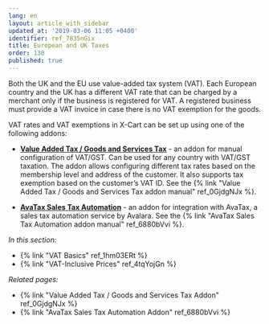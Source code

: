 ```yaml
---
lang: en
layout: article_with_sidebar
updated_at: '2019-03-06 11:05 +0400'
identifier: ref_7835nGix
title: European and UK Taxes
order: 130
published: true
---
```

Both the UK and the EU use value-added tax system (VAT). Each European country and the UK has a different VAT rate that can be charged by a merchant only if the business is registered for VAT. A registered business must provide a VAT invoice in case there is no VAT exemption for the goods.

VAT rates and VAT exemptions in X-Cart can be set up using one of the following addons:

* **[Value Added Tax / Goods and Services Tax](https://market.x-cart.com/addons/uk-vat.html)** - an addon for manual configuration of VAT/GST. Can be used for any country with VAT/GST taxation.  The addon allows configuring different tax rates based on the membership level and address of the customer. It also supports tax exemption based on the customer’s VAT ID. See the {% link "Value Added Tax / Goods and Services Tax addon manual" ref_0GjdgNJx %}.
 
* **[AvaTax Sales Tax Automation](https://market.x-cart.com/addons/avatax-sales-tax-automation.html)** - an addon for integration with AvaTax, a sales tax automation service by Avalara. See the {% link "AvaTax Sales Tax Automation addon manual" ref_6880bVvi %}. 
   
_In this section:_
*  {% link "VAT Basics" ref_1hm03ERt %}
*  {% link "VAT-Inclusive Prices" ref_4tqYojGn %}

_Related pages:_
*  {% link "Value Added Tax / Goods and Services Tax Addon" ref_0GjdgNJx %}
*  {% link "AvaTax Sales Tax Automation Addon" ref_6880bVvi %}
